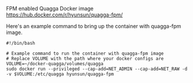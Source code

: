 FPM enabled Quagga Docker image
https://hub.docker.com/r/hyunsun/quagga-fpm/

Here's an example command to bring up the container with quagga-fpm image.
```
#!/bin/bash

# Example command to run the container with quagga-fpm image
# Replace VOLUME with the path where your docker configs are
VOLUME=~/docker-quagga/volumes/quagga
sudo docker run --privileged --cap-add=NET_ADMIN --cap-add=NET_RAW -d -v $VOLUME:/etc/quagga hyunsun/quagga-fpm
```
